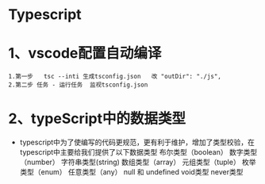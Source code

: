 # Typescript
# 1、vscode配置自动编译
    1.第一步   tsc --inti 生成tsconfig.json   改 "outDir": "./js",  
    2.第二步 任务 - 运行任务  监视tsconfig.json
# 2、typeScript中的数据类型
- typescript中为了使编写的代码更规范，更有利于维护，增加了类型校验，在typescript中主要给我们提供了以下数据类型
    布尔类型（boolean）
    数字类型（number）
    字符串类型(string)
    数组类型（array）
    元组类型（tuple）
    枚举类型（enum）
    任意类型（any）
    null 和 undefined
    void类型
    never类型
